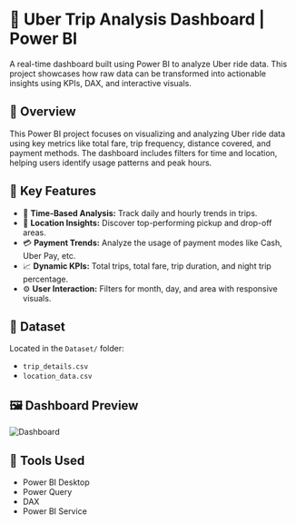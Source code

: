 # 🚕 Uber Trip Analysis Dashboard | Power BI

A real-time dashboard built using Power BI to analyze Uber ride data. This project showcases how raw data can be transformed into actionable insights using KPIs, DAX, and interactive visuals.

## 📌 Overview

This Power BI project focuses on visualizing and analyzing Uber ride data using key metrics like total fare, trip frequency, distance covered, and payment methods. The dashboard includes filters for time and location, helping users identify usage patterns and peak hours.

## 📌 Key Features

- 📅 **Time-Based Analysis:** Track daily and hourly trends in trips.
- 📍 **Location Insights:** Discover top-performing pickup and drop-off areas.
- 💳 **Payment Trends:** Analyze the usage of payment modes like Cash, Uber Pay, etc.
- 📈 **Dynamic KPIs:** Total trips, total fare, trip duration, and night trip percentage.
- ⚙️ **User Interaction:** Filters for month, day, and area with responsive visuals.

## 📁 Dataset

Located in the `Dataset/` folder:
- `trip_details.csv`
- `location_data.csv`

## 🖼️ Dashboard Preview

![Dashboard](![Image](https://github.com/user-attachments/assets/bb9e92e6-4951-4b26-af17-7941fcde7887))

## 📂 Tools Used

- Power BI Desktop  
- Power Query  
- DAX  
- Power BI Service


  



